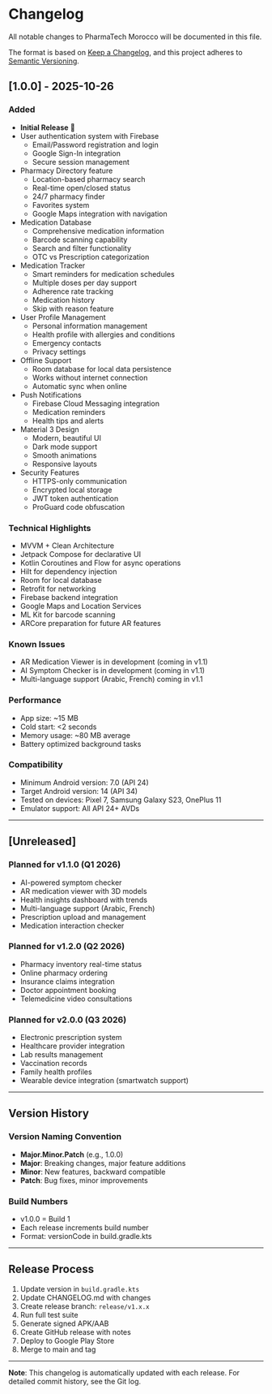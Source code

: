 # Changelog

All notable changes to PharmaTech Morocco will be documented in this file.

The format is based on [Keep a Changelog](https://keepachangelog.com/en/1.0.0/),
and this project adheres to [Semantic Versioning](https://semver.org/spec/v2.0.0.html).

## [1.0.0] - 2025-10-26

### Added
- **Initial Release** 🎉
- User authentication system with Firebase
  - Email/Password registration and login
  - Google Sign-In integration
  - Secure session management
- Pharmacy Directory feature
  - Location-based pharmacy search
  - Real-time open/closed status
  - 24/7 pharmacy finder
  - Favorites system
  - Google Maps integration with navigation
- Medication Database
  - Comprehensive medication information
  - Barcode scanning capability
  - Search and filter functionality
  - OTC vs Prescription categorization
- Medication Tracker
  - Smart reminders for medication schedules
  - Multiple doses per day support
  - Adherence rate tracking
  - Medication history
  - Skip with reason feature
- User Profile Management
  - Personal information management
  - Health profile with allergies and conditions
  - Emergency contacts
  - Privacy settings
- Offline Support
  - Room database for local data persistence
  - Works without internet connection
  - Automatic sync when online
- Push Notifications
  - Firebase Cloud Messaging integration
  - Medication reminders
  - Health tips and alerts
- Material 3 Design
  - Modern, beautiful UI
  - Dark mode support
  - Smooth animations
  - Responsive layouts
- Security Features
  - HTTPS-only communication
  - Encrypted local storage
  - JWT token authentication
  - ProGuard code obfuscation

### Technical Highlights
- MVVM + Clean Architecture
- Jetpack Compose for declarative UI
- Kotlin Coroutines and Flow for async operations
- Hilt for dependency injection
- Room for local database
- Retrofit for networking
- Firebase backend integration
- Google Maps and Location Services
- ML Kit for barcode scanning
- ARCore preparation for future AR features

### Known Issues
- AR Medication Viewer is in development (coming in v1.1)
- AI Symptom Checker is in development (coming in v1.1)
- Multi-language support (Arabic, French) coming in v1.1

### Performance
- App size: ~15 MB
- Cold start: <2 seconds
- Memory usage: ~80 MB average
- Battery optimized background tasks

### Compatibility
- Minimum Android version: 7.0 (API 24)
- Target Android version: 14 (API 34)
- Tested on devices: Pixel 7, Samsung Galaxy S23, OnePlus 11
- Emulator support: All API 24+ AVDs

---

## [Unreleased]

### Planned for v1.1.0 (Q1 2026)
- AI-powered symptom checker
- AR medication viewer with 3D models
- Health insights dashboard with trends
- Multi-language support (Arabic, French)
- Prescription upload and management
- Medication interaction checker

### Planned for v1.2.0 (Q2 2026)
- Pharmacy inventory real-time status
- Online pharmacy ordering
- Insurance claims integration
- Doctor appointment booking
- Telemedicine video consultations

### Planned for v2.0.0 (Q3 2026)
- Electronic prescription system
- Healthcare provider integration
- Lab results management
- Vaccination records
- Family health profiles
- Wearable device integration (smartwatch support)

---

## Version History

### Version Naming Convention
- **Major.Minor.Patch** (e.g., 1.0.0)
- **Major**: Breaking changes, major feature additions
- **Minor**: New features, backward compatible
- **Patch**: Bug fixes, minor improvements

### Build Numbers
- v1.0.0 = Build 1
- Each release increments build number
- Format: versionCode in build.gradle.kts

---

## Release Process

1. Update version in `build.gradle.kts`
2. Update CHANGELOG.md with changes
3. Create release branch: `release/v1.x.x`
4. Run full test suite
5. Generate signed APK/AAB
6. Create GitHub release with notes
7. Deploy to Google Play Store
8. Merge to main and tag

---

**Note**: This changelog is automatically updated with each release. For detailed commit history, see the Git log.

